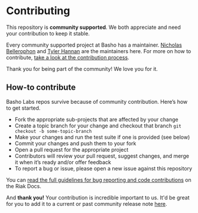 # Contributing 

This repository is **community supported**. We both appreciate and need your contribution to keep it stable. 

Every community supported project at Basho has a maintainer. [Nicholas Bellerophon](https://github.com/nerophon) and [Tyler Hannan](https://github.com/tylerhannan) are the maintainers here. For more on how to contribute, [take a look at the contribution process](#how-to-contribute).

Thank you for being part of the community! We love you for it. 

## How-to contribute

Basho Labs repos survive because of community contribution. Here’s how to get started.

* Fork the appropriate sub-projects that are affected by your change
* Create a topic branch for your change and checkout that branch
     `git checkout -b some-topic-branch`
* Make your changes and run the test suite if one is provided (see below)
* Commit your changes and push them to your fork
* Open a pull request for the appropriate project
* Contributors will review your pull request, suggest changes, and merge it when it’s ready and/or offer feedback
* To report a bug or issue, please open a new issue against this repository

You can [read the full guidelines for bug reporting and code contributions](http://docs.basho.com/riak/latest/community/bugs/) on the Riak Docs. 

And **thank you!** Your contribution is incredible important to us. It'd be great for you to add it to a current or past community release note [here](https://github.com/basho-labs/the-riak-community/tree/master/release-notes).
